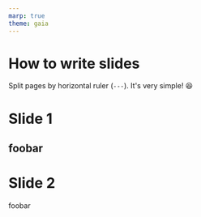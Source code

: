 ```yaml
---
marp: true
theme: gaia
---
```

# How to write slides
Split pages by horizontal ruler (`---`). It's very simple! :satisfied:
# Slide 1
foobar
---
# Slide 2
foobar
